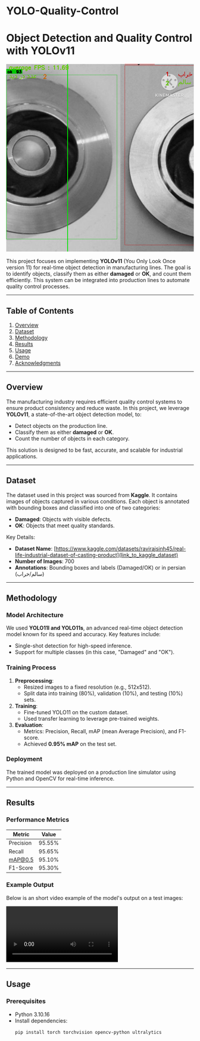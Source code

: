 # YOLO-Quality-Control
# Object Detection and Quality Control with YOLOv11

![Project Banner](https://github.com/erfan3940/YOLO-Quality-Control/blob/main/screenshots/screen.png)

This project focuses on implementing **YOLOv11** (You Only Look Once version 11) for real-time object detection in manufacturing lines. The goal is to identify objects, classify them as either **damaged** or **OK**, and count them efficiently. This system can be integrated into production lines to automate quality control processes.

---

## Table of Contents
1. [Overview](#overview)
2. [Dataset](#dataset)
3. [Methodology](#methodology)
4. [Results](#results)
5. [Usage](#usage)
6. [Demo](#demo)
7. [Acknowledgments](#acknowledgments)

---

## Overview

The manufacturing industry requires efficient quality control systems to ensure product consistency and reduce waste. In this project, we leverage **YOLOv11**, a state-of-the-art object detection model, to:

- Detect objects on the production line.
- Classify them as either **damaged** or **OK**.
- Count the number of objects in each category.

This solution is designed to be fast, accurate, and scalable for industrial applications.

---

## Dataset

The dataset used in this project was sourced from **Kaggle**. It contains images of objects captured in various conditions. Each object is annotated with bounding boxes and classified into one of two categories:
- **Damaged**: Objects with visible defects.
- **OK**: Objects that meet quality standards.

Key Details:
- **Dataset Name**: [https://www.kaggle.com/datasets/ravirajsinh45/real-life-industrial-dataset-of-casting-product](link_to_kaggle_dataset)
- **Number of Images**: 700
- **Annotations**: Bounding boxes and labels (Damaged/OK) or in persian (سالم/خراب)

---

## Methodology

### Model Architecture
We used **YOLO11l and YOLO11s**, an advanced real-time object detection model known for its speed and accuracy. Key features include:
- Single-shot detection for high-speed inference.
- Support for multiple classes (in this case, "Damaged" and "OK").

### Training Process
1. **Preprocessing**:
   - Resized images to a fixed resolution (e.g., 512x512).
   - Split data into training (80%), validation (10%), and testing (10%) sets.
2. **Training**:
   - Fine-tuned YOLO11 on the custom dataset.
   - Used transfer learning to leverage pre-trained weights.
3. **Evaluation**:
   - Metrics: Precision, Recall, mAP (mean Average Precision), and F1-score.
   - Achieved **0.95% mAP** on the test set.

### Deployment
The trained model was deployed on a production line simulator using Python and OpenCV for real-time inference.

---

## Results

### Performance Metrics
| Metric         | Value   |
|----------------|---------|
| Precision      | 95.55%  |
| Recall         | 95.65%  |
| mAP@0.5        | 95.10%  |
| F1-Score       | 95.30%  |

### Example Output
Below is an short video example of the model's output on a test images:

![Example Output](https://github.com/erfan3940/YOLO-Quality-Control/blob/main/VideoRecorder/recorded1.avi)

---

## Usage

### Prerequisites
- Python 3.10.16
- Install dependencies:
  ```bash
  pip install torch torchvision opencv-python ultralytics
